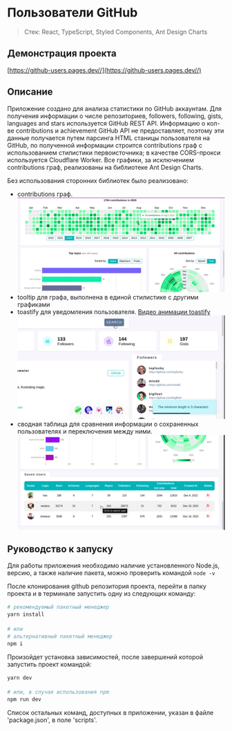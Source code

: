 # Пользователи GitHub

> Стек: React, TypeScript, Styled Components, Ant Design Charts


## Демонстрация проекта

[https://github-users.pages.dev//](https://github-users.pages.dev//)


## Описание

Приложение создано для анализа статистики по GitHub аккаунтам.
Для получения информации о числе репозиториев, followers, following, gists, languages and stars используется GitHub REST API.
Информацию о кол-ве contributions и achievement GitHub API не предоставляет, поэтому эти данные получается путем парсинга HTML станицы пользователя на GitHub, по полученной информации строится contributions граф с использованием стилистики первоисточника; в качестве CORS-прокси используется Cloudflare Worker. Все графики, за исключением contributions граф, реализованы на библиотеке Ant Design Charts.

Без использования сторонних библиотек было реализовано:
- contributions граф. 
![contributions_graph.png](/readme/contributions_graph.png)
- tooltip для графа, выполнена в единой стилистике с другими графиками
- toastify для уведомления пользователя. [Видео анимации toastify](/readme/toastify.webm)
![toastify.png](/readme/toastify.png) 
- сводная таблица для сравнения информации о сохраненных пользователях и переключения между ними.
![table.png](/readme/table.png)


## Руководство к запуску

Для работы приложения необходимо наличие установленного Node.js, версию, а также наличие пакета, можно проверить командой `node -v`

После клонирования github репозитория проекта, перейти в папку проекта и в терминале запустить одну из следующих команду:
```bash
# рекомендуемый пакетный менеджер
yarn install

# или
# альтернативный пакетный менеджер
npm i
```

Произойдет установка зависимостей, после завершений которой запустить проект командой:
```bash
yarn dev

# или, в случае использования npm
npm run dev
```

Список остальных команд, доступных в приложении, указан в файле 'package.json', в поле 'scripts'.
